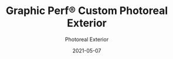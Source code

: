 ---
title: "Graphic Perf® Custom Photoreal Exterior"
image_primary: "img/arktura_graphicperf_05.jpg"
image_secondary: "img/arktura_graphicperf_15-1600x1078.jpg"
description: "The%20Graphic%20Perf%AE%20Photoreal%20process%20starts%20with%20your%20image.%20Our%20proprietary%20software%20tools%20translate%20it%20into%20a%20pattern%20of%20holes%2C%20sized%20and%20distributed%20to%20reproduce%20exactly%20the%20gradations%20of%20light%20and%20dark.%20Our%20advanced%20manufacturing%20technology%20allows%20for%20infinite%20variations%20in%20hole%20size%2C%20which%20preserves%20the%20clarity%20of%20the%20input%20image.%20%A0"
designer: "Arktura"
tags: 
  - "Acoustic"
  - "Ceiling Panels"
  - "Wall Panels"
  - "Exterior Systems"
  - "Lighting"
subtitle: "Photoreal Exterior"
href: "https://arktura.com/product/photoreal-exterior-2/"
category: "Wall Panels"
manufacturer: "Arktura"
slug: "/manufacturers/arktura/wall-panels/arktura-graphic-perf-custom-photoreal-exterior"
date: "2021-05-07"
---